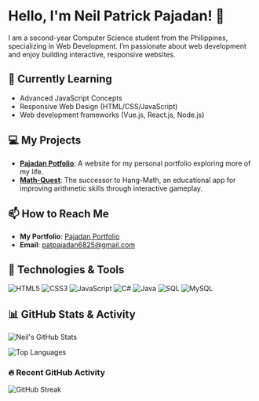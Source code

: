 # Hello, I'm Neil Patrick Pajadan! 👋

I am a second-year Computer Science student from the Philippines, specializing in Web Development. I’m passionate about web development and enjoy building interactive, responsive websites. 

## 🌱 Currently Learning
- Advanced JavaScript Concepts
- Responsive Web Design (HTML/CSS/JavaScript)
- Web development frameworks (Vue.js, React.js, Node.js)

## 💻 My Projects
- **[Pajadan Potfolio](https://github.com/Neil-Patrick/Pajadan-Portfolio)**: A website for my personal portfolio exploring more of my life.
- **[Math-Quest](https://github.com/Neil-Patrick/Math-Quest)**: The successor to Hang-Math, an educational app for improving arithmetic skills through interactive gameplay.

 
## 📫 How to Reach Me
- **My Portfolio**: [Pajadan Portfolio](https://pajadan-portfolio.netlify.app/)
-  **Email**: [patpajadan6825@gmail.com](mailto:patpajadan6825@gmail.com)


## 🔧 Technologies & Tools
![HTML5](https://img.shields.io/badge/-HTML5-E34F26?style=flat-square&logo=html5&logoColor=white)
![CSS3](https://img.shields.io/badge/-CSS3-1572B6?style=flat-square&logo=css3)
![JavaScript](https://img.shields.io/badge/-JavaScript-F7DF1E?style=flat-square&logo=javascript&logoColor=black)
![C#](https://img.shields.io/badge/-C%23-239120?style=flat-square&logo=c-sharp&logoColor=white)
![Java](https://img.shields.io/badge/-Java-007396?style=flat-square&logo=java&logoColor=white)
![SQL](https://img.shields.io/badge/-SQL-4479A1?style=flat-square&logo=sql&logoColor=white)
![MySQL](https://img.shields.io/badge/-MySQL-4479A1?style=flat-square&logo=mysql&logoColor=white)


## 📊 GitHub Stats & Activity

![Neil's GitHub Stats](https://github-readme-stats.vercel.app/api?username=Neil-Patrick&show_icons=true&theme=radical&count_private=true&hide_border=true&title_color=ff3068&icon_color=ff3068)

![Top Languages](https://github-readme-stats.vercel.app/api/top-langs/?username=Neil-Patrick&langs_count=8&theme=radical&hide_border=true&title_color=ff3068)

### 🔥 Recent GitHub Activity



![GitHub Streak](https://github-readme-streak-stats.herokuapp.com/?user=Neil-Patrick&theme=radical&hide_border=true)

